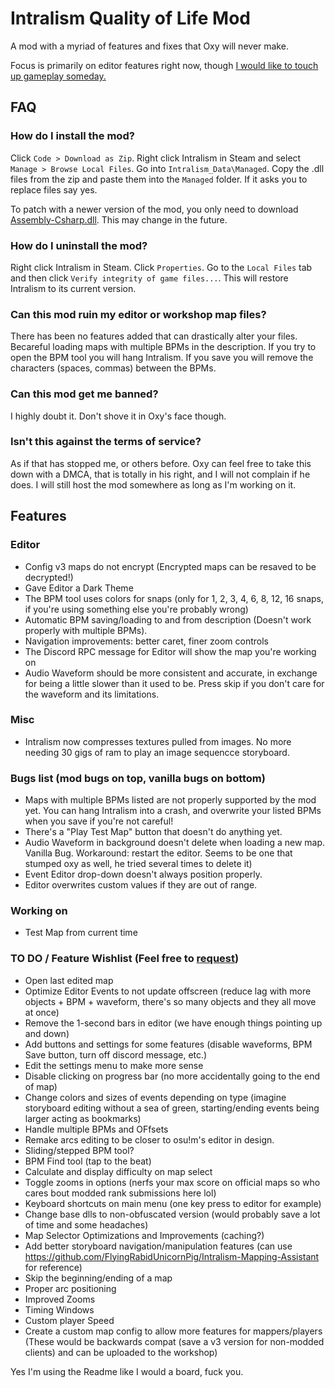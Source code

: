 # Intralism Quality of Life Mod
A mod with a myriad of features and fixes that Oxy will never make.

Focus is primarily on editor features right now, though [I would like to touch up gameplay someday.](https://cdn.discordapp.com/attachments/646553696821444609/905530596632191066/91adfe01e7.png)

## FAQ
### How do I install the mod?
Click `Code > Download as Zip`. Right click Intralism in Steam and select `Manage > Browse Local Files`. Go into `Intralism_Data\Managed`. Copy the .dll files from the zip and paste them into the `Managed` folder. If it asks you to replace files say yes.

To patch with a newer version of the mod, you only need to download [Assembly-Csharp.dll](https://github.com/FlyingRabidUnicornPig/IntralismQoLMod/blob/main/Assembly-CSharp?raw=true). This may change in the future.

### How do I uninstall the mod?
Right click Intralism in Steam. Click `Properties`. Go to the `Local Files` tab and then click `Verify integrity of game files...`. This will restore Intralism to its current version.

### Can this mod ruin my editor or workshop map files?
There has been no features added that can drastically alter your files. Becareful loading maps with multiple BPMs in the description. If you try to open the BPM tool you will hang Intralism. If you save you will remove the characters (spaces, commas) between the BPMs.

### Can this mod get me banned?
I highly doubt it. Don't shove it in Oxy's face though.

### Isn't this against the terms of service?
As if that has stopped me, or others before. Oxy can feel free to take this down with a DMCA, that is totally in his right, and I will not complain if he does. I will still host the mod somewhere as long as I'm working on it.

## Features
### Editor
- Config v3 maps do not encrypt (Encrypted maps can be resaved to be decrypted!)
- Gave Editor a Dark Theme
- The BPM tool uses colors for snaps (only for 1, 2, 3, 4, 6, 8, 12, 16 snaps, if you're using something else you're probably wrong)
- Automatic BPM saving/loading to and from description (Doesn't work properly with multiple BPMs).
- Navigation improvements: better caret, finer zoom controls
- The Discord RPC message for Editor will show the map you're working on
- Audio Waveform should be more consistent and accurate, in exchange for being a little slower than it used to be. Press skip if you don't care for the waveform and its limitations.

### Misc
- Intralism now compresses textures pulled from images. No more needing 30 gigs of ram to play an image sequencce storyboard.

### Bugs list (mod bugs on top, vanilla bugs on bottom)
- Maps with multiple BPMs listed are not properly supported by the mod yet. You can hang Intralism into a crash, and overwrite your listed BPMs when you save if you're not careful!
- There's a "Play Test Map" button that doesn't do anything yet.
- Audio Waveform in background doesn't delete when loading a new map. Vanilla Bug. Workaround: restart the editor. Seems to be one that stumped oxy as well, he tried several times to delete it)
- Event Editor drop-down doesn't always position properly.
- Editor overwrites custom values if they are out of range.

### Working on
- Test Map from current time

### TO DO / Feature Wishlist (Feel free to [request](https://github.com/FlyingRabidUnicornPig/IntralismQoLMod/issues))
- Open last edited map
- Optimize Editor Events to not update offscreen (reduce lag with more objects + BPM + waveform, there's so many objects and they all move at once)
- Remove the 1-second bars in editor (we have enough things pointing up and down)
- Add buttons and settings for some features (disable waveforms, BPM Save button, turn off discord message, etc.)
- Edit the settings menu to make more sense
- Disable clicking on progress bar (no more accidentally going to the end of map)
- Change colors and sizes of events depending on type (imagine storyboard editing without a sea of green, starting/ending events being larger acting as bookmarks)
- Handle multiple BPMs and OFfsets
- Remake arcs editing to be closer to osu!m's editor in design.
- Sliding/stepped BPM tool?
- BPM Find tool (tap to the beat)
- Calculate and display difficulty on map select
- Toggle zooms in options (nerfs your max score on official maps so who cares bout modded rank submissions here lol)
- Keyboard shortcuts on main menu (one key press to editor for example)
- Change base dlls to non-obfuscated version (would probably save a lot of time and some headaches)
- Map Selector Optimizations and Improvements (caching?)
- Add better storyboard navigation/manipulation features (can use https://github.com/FlyingRabidUnicornPig/Intralism-Mapping-Assistant for reference)
- Skip the beginning/ending of a map
- Proper arc positioning
- Improved Zooms
- Timing Windows
- Custom player Speed
- Create a custom map config to allow more features for mappers/players (These would be backwards compat (save a v3 version for non-modded clients) and can be uploaded to the workshop)

Yes I'm using the Readme like I would a board, fuck you.
